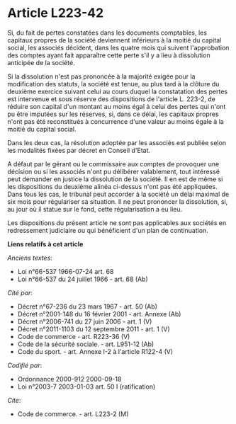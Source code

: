 # Article L223-42

Si, du fait de pertes constatées dans les documents comptables, les capitaux propres de la société deviennent inférieurs à la
moitié du capital social, les associés décident, dans les quatre mois qui suivent l'approbation des comptes ayant fait
apparaître cette perte s'il y a lieu à dissolution anticipée de la société.

Si la dissolution n'est pas prononcée à la majorité exigée pour la modification des statuts, la société est tenue, au plus
tard à la clôture du deuxième exercice suivant celui au cours duquel la constatation des pertes est intervenue et sous
réserve des dispositions de l'article L. 223-2, de réduire son capital d'un montant au moins égal à celui des pertes qui
n'ont pu être imputées sur les réserves, si, dans ce délai, les capitaux propres n'ont pas été reconstitués à concurrence
d'une valeur au moins égale à la moitié du capital social.

Dans les deux cas, la résolution adoptée par les associés est publiée selon les modalités fixées par décret en Conseil
d'Etat.

A défaut par le gérant ou le commissaire aux comptes de provoquer une décision ou si les associés n'ont pu délibérer
valablement, tout intéressé peut demander en justice la dissolution de la société. Il en est de même si les dispositions du
deuxième alinéa ci-dessus n'ont pas été appliquées. Dans tous les cas, le tribunal peut accorder à la société un délai
maximal de six mois pour régulariser sa situation. Il ne peut prononcer la dissolution, si, au jour où il statue sur le fond,
cette régularisation a eu lieu.

Les dispositions du présent article ne sont pas applicables aux sociétés en redressement judiciaire ou qui bénéficient d'un
plan de continuation.

**Liens relatifs à cet article**

_Anciens textes_:

  - Loi n°66-537 1966-07-24 art. 68
  - Loi n°66-537 du 24 juillet 1966 - art. 68 (Ab)

_Cité par_:

  - Décret n°67-236 du 23 mars 1967 - art. 50 (Ab)
  - Décret n°2001-148 du 16 février 2001 - art. Annexe (Ab)
  - Décret n°2006-741 du 27 juin 2006 - art. 1 (V)
  - Décret n°2011-1103 du 12 septembre 2011 - art. 1 (V)
  - Code de commerce - art. R223-36 (V)
  - Code de la sécurité sociale. - art. L951-12 (Ab)
  - Code du sport. - art. Annexe I-2 à l'article R122-4 (V)

_Codifié par_:

  - Ordonnance 2000-912 2000-09-18
  - Loi n°2003-7 2003-01-03 art. 50 I (ratification)

_Cite_:

  - Code de commerce. - art. L223-2 (M)
